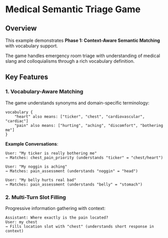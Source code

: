 # Medical Semantic Triage Game

## Overview

This example demonstrates **Phase 1: Context-Aware Semantic Matching** with vocabulary support.

The game handles emergency room triage with understanding of medical slang and colloquialisms through a rich vocabulary definition.

## Key Features

### 1. Vocabulary-Aware Matching

The game understands synonyms and domain-specific terminology:

```lgdl
vocabulary {
    "heart" also means: ["ticker", "chest", "cardiovascular", "cardiac"]
    "pain" also means: ["hurting", "aching", "discomfort", "bothering me"]
}
```

**Example Conversations**:

```
User: "My ticker is really bothering me"
→ Matches: chest_pain_priority (understands "ticker" = "chest/heart")

User: "My noggin is aching"
→ Matches: pain_assessment (understands "noggin" = "head")

User: "My belly hurts real bad"
→ Matches: pain_assessment (understands "belly" = "stomach")
```

### 2. Multi-Turn Slot Filling

Progressive information gathering with context:

```
Assistant: Where exactly is the pain located?
User: my chest
→ Fills location slot with "chest" (understands short response in context)